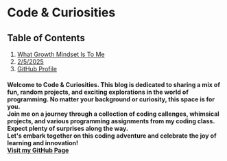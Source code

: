 # **Code & Curiosities**

## Table of Contents
1. [What Growth Mindset Is To Me](Portfolio/growthmindset.md)
2. [2/5/2025](Portfolio/feb5th2025.md)
3. [GitHub Profile](https://github.com/kadariusclemons)


#### Welcome to Code & Curiosities. This blog is dedicated to sharing a mix of fun, random projects, and exciting explorations in the world of programming. No matter your background or curiosity, this space is for you. <br> Join me on a journey through a collection of coding callenges, whimsical projects, and various programming assignments from my coding class. Expect plenty of surprises along the way. <br> Let's embark together on this coding adventure and celebrate the joy of learning and innovation! <br> [Visit my GitHub Page](https://github.com/kadariusclemons)